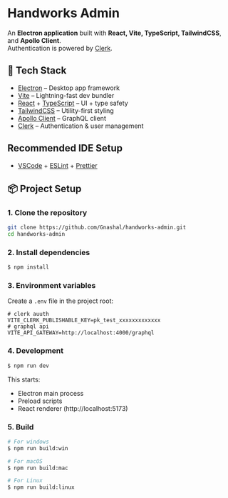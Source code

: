 # Handworks Admin

An **Electron application** built with **React, Vite, TypeScript, TailwindCSS**, and **Apollo Client**.  
Authentication is powered by [Clerk](https://clerk.com).

## 🚀 Tech Stack
- [Electron](https://www.electronjs.org/) – Desktop app framework  
- [Vite](https://vitejs.dev/) – Lightning-fast dev bundler  
- [React](https://react.dev/) + [TypeScript](https://www.typescriptlang.org/) – UI + type safety  
- [TailwindCSS](https://tailwindcss.com/) – Utility-first styling  
- [Apollo Client](https://www.apollographql.com/docs/react/) – GraphQL client  
- [Clerk](https://clerk.com/) – Authentication & user management  

## Recommended IDE Setup

- [VSCode](https://code.visualstudio.com/) + [ESLint](https://marketplace.visualstudio.com/items?itemName=dbaeumer.vscode-eslint) + [Prettier](https://marketplace.visualstudio.com/items?itemName=esbenp.prettier-vscode)

## 📦 Project Setup

### 1. Clone the repository
```bash
git clone https://github.com/Gnashal/handworks-admin.git
cd handworks-admin
```

### 2. Install dependencies
```bash
$ npm install
```

### 3. Environment variables
Create a `.env` file in the project root:
```env
# clerk auuth
VITE_CLERK_PUBLISHABLE_KEY=pk_test_xxxxxxxxxxxxx
# graphql api
VITE_API_GATEWAY=http://localhost:4000/graphql
```

### 4. Development

```bash
$ npm run dev
```
This starts:
- Electron main process
- Preload scripts
- React renderer (http://localhost:5173)

### 5. Build

```bash
# For windows
$ npm run build:win

# For macOS
$ npm run build:mac

# For Linux
$ npm run build:linux
```
